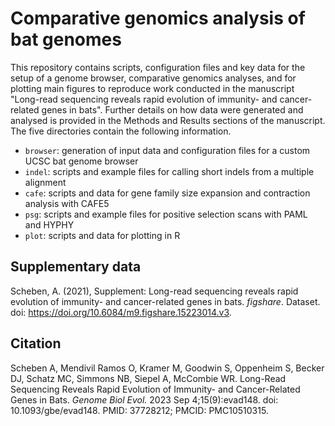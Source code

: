 # Comparative genomics analysis of bat genomes

This repository contains scripts, configuration files and key data for the setup of a genome browser, comparative genomics analyses, and for plotting main figures to reproduce work conducted in the manuscript "Long-read sequencing reveals rapid evolution of immunity- and cancer-related genes in bats". Further details on how data were generated and analysed is provided in the Methods and Results sections of the manuscript. The five directories contain the following information.

* `browser`: generation of input data and configuration files for a custom UCSC bat genome browser 
* `indel`: scripts and example files for calling short indels from a multiple alignment
* `cafe`: scripts and data for gene family size expansion and contraction analysis with CAFE5
* `psg`: scripts and example files for positive selection scans with PAML and HYPHY
* `plot`: scripts and data for plotting in R

## Supplementary data

Scheben, A. (2021), Supplement: Long-read sequencing reveals rapid evolution of immunity- and cancer-related genes in bats. *figshare*. Dataset. doi: https://doi.org/10.6084/m9.figshare.15223014.v3.

## Citation

Scheben A, Mendivil Ramos O, Kramer M, Goodwin S, Oppenheim S, Becker DJ, Schatz MC, Simmons NB, Siepel A, McCombie WR. Long-Read Sequencing Reveals Rapid Evolution of Immunity- and Cancer-Related Genes in Bats. *Genome Biol Evol.* 2023 Sep 4;15(9):evad148. doi: 10.1093/gbe/evad148. PMID: 37728212; PMCID: PMC10510315.
